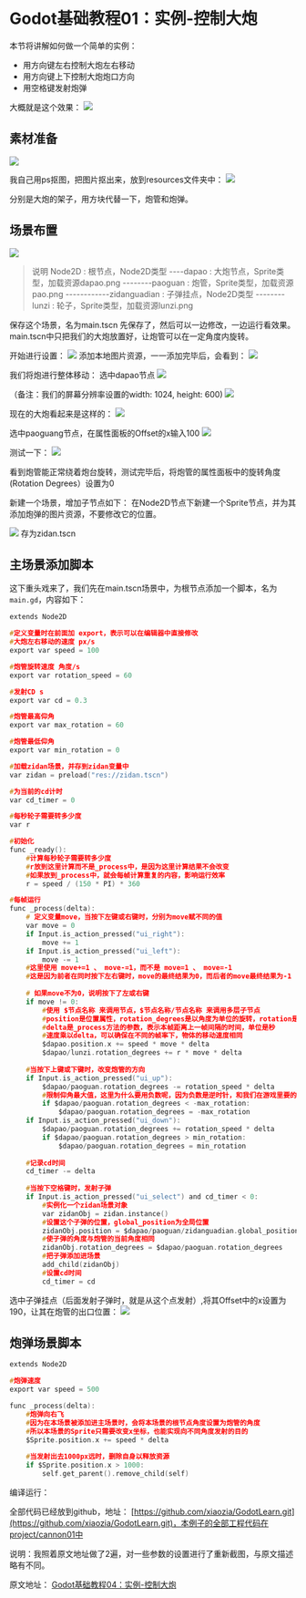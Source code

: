 # Godot基础教程01：实例-控制大炮

本节将讲解如何做一个简单的实例：

- 用方向键左右控制大炮左右移动
- 用方向键上下控制大炮炮口方向
- 用空格键发射炮弹

大概就是这个效果：
![](./images/2.gif)


## 素材准备
![](./images/20210124163828.png)

我自己用ps抠图，把图片抠出来，放到resources文件夹中：
![](./images/20210124163927.png)

分别是大炮的架子，用方块代替一下，炮管和炮弹。

## 场景布置

![](./images/20210124164412.png)

> 说明
Node2D : 根节点，Node2D类型
----dapao : 大炮节点，Sprite类型，加载资源dapao.png
--------paoguan : 炮管，Sprite类型，加载资源pao.png
------------zidanguadian : 子弹挂点，Node2D类型
--------lunzi : 轮子，Sprite类型，加载资源lunzi.png

保存这个场景，名为main.tscn
先保存了，然后可以一边修改，一边运行看效果。
main.tscn中只把我们的大炮放置好，让炮管可以在一定角度内旋转。

开始进行设置：
![](./images/20210124165021.png)
添加本地图片资源，一一添加完毕后，会看到：
![](./images/20210124165254.png)

我们将炮进行整体移动：
选中dapao节点
![](./images/20210124165412.png)

（备注：我们的屏幕分辨率设置的width: 1024, height: 600)
![](./images/20210124165750.png)

现在的大炮看起来是这样的：
![](./images/20210124165823.png)

选中paoguang节点，在属性面板的Offset的x输入100
![](./images/20210124170702.png)

测试一下：
![](./images/1.gif)

看到炮管能正常绕着炮台旋转，测试完毕后，将炮管的属性面板中的旋转角度(Rotation Degrees）设置为0

新建一个场景，增加子节点如下：
在Node2D节点下新建一个Sprite节点，并为其添加炮弹的图片资源，不要修改它的位置。

![](./images/20210124170424.png)
存为zidan.tscn

## 主场景添加脚本
这下重头戏来了，我们先在main.tscn场景中，为根节点添加一个脚本，名为`main.gd`，内容如下：
```c
extends Node2D

#定义变量时在前面加 export，表示可以在编辑器中直接修改
#大炮左右移动的速度 px/s
export var speed = 100

#炮管旋转速度 角度/s
export var rotation_speed = 60

#发射CD s
export var cd = 0.3

#炮管最高仰角
export var max_rotation = 60

#炮管最低仰角
export var min_rotation = 0

#加载zidan场景，并存到zidan变量中
var zidan = preload("res://zidan.tscn")

#为当前的cd计时
var cd_timer = 0

#每秒轮子需要转多少度
var r

#初始化
func _ready():
	#计算每秒轮子需要转多少度
	#r放到这里计算而不是_process中，是因为这里计算结果不会改变
	#如果放到_process中，就会每帧计算重复的内容，影响运行效率
	r = speed / (150 * PI) * 360

#每帧运行
func _process(delta):
	# 定义变量move，当按下左键或右键时，分别为move赋不同的值
	var move = 0
	if Input.is_action_pressed("ui_right"):
		move += 1
	if Input.is_action_pressed("ui_left"):
		move -= 1
	#这里使用 move+=1 、 move-=1，而不是 move=1 、 move=-1
	#这是因为前者在同时按下左右键时，move的最终结果为0，而后者的move最终结果为-1
	
	# 如果move不为0，说明按下了左或右键
	if move != 0:
		#使用 $节点名称 来调用节点，$节点名称/节点名称 来调用多层子节点
		#position是位置属性，rotation_degrees是以角度为单位的旋转，rotation是以弧度为单位的旋转
		#delta是_process方法的参数，表示本帧距离上一帧间隔的时间，单位是秒
		#速度乘以delta，可以确保在不同的帧率下，物体的移动速度相同
		$dapao.position.x += speed * move * delta
		$dapao/lunzi.rotation_degrees += r * move * delta
	
	#当按下上键或下键时，改变炮管的方向
	if Input.is_action_pressed("ui_up"):
		$dapao/paoguan.rotation_degrees -= rotation_speed * delta
		#限制仰角最大值，这里为什么要用负数呢，因为负数是逆时针，和我们在游戏里要的效果相反
		if $dapao/paoguan.rotation_degrees < -max_rotation:
			$dapao/paoguan.rotation_degrees = -max_rotation
	if Input.is_action_pressed("ui_down"):
		$dapao/paoguan.rotation_degrees += rotation_speed * delta
		if $dapao/paoguan.rotation_degrees > min_rotation:
			$dapao/paoguan.rotation_degrees = min_rotation
	
	#记录cd时间
	cd_timer -= delta
	
	#当按下空格键时，发射子弹
	if Input.is_action_pressed("ui_select") and cd_timer < 0:
		#实例化一个zidan场景对象
		var zidanObj = zidan.instance()
		#设置这个子弹的位置，global_position为全局位置
		zidanObj.position = $dapao/paoguan/zidanguadian.global_position
		#使子弹的角度与炮管的当前角度相同
		zidanObj.rotation_degrees = $dapao/paoguan.rotation_degrees
		#把子弹添加进场景
		add_child(zidanObj)
		#设置cd时间
		cd_timer = cd

```

选中子弹挂点（后面发射子弹时，就是从这个点发射）,将其Offset中的x设置为190，让其在炮管的出口位置：
![](./images/20210124171838.png)

## 炮弹场景脚本
```c
extends Node2D

#炮弹速度
export var speed = 500

func _process(delta):
	#炮弹向右飞
	#因为在本场景被添加进主场景时，会将本场景的根节点角度设置为炮管的角度
	#所以本场景的Sprite只需要改变x坐标，也能实现向不同角度发射的目的
	$Sprite.position.x += speed * delta
	
	#当发射出去1000px远时，删除自身以释放资源
	if $Sprite.position.x > 1000:
		self.get_parent().remove_child(self)
```
编译运行：

全部代码已经放到github，地址：
[https://github.com/xiaozia/GodotLearn.git](https://github.com/xiaozia/GodotLearn.git)，本例子的全部工程代码在project/cannon01中

说明：我照着原文地址做了2遍，对一些参数的设置进行了重新截图，与原文描述略有不同。

原文地址：
[Godot基础教程04：实例-控制大炮](https://blog.csdn.net/shalyun/article/details/104793025)